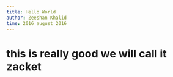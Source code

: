 ```yaml
---
title: Hello World
author: Zeeshan Khalid
time: 2016 august 2016
---
```


# this is really good we will call it zacket
